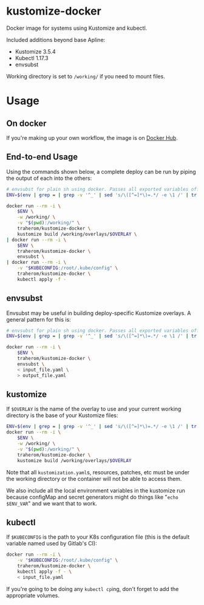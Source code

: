 # kustomize-docker
Docker image for systems using Kustomize and kubectl.

Included additions beyond base Apline:
- Kustomize 3.5.4
- Kubectl 1.17.3
- envsubst

Working directory is set to `/working/` if you need to mount files.

# Usage
## On docker
If you're making up your own workflow, the image is on [Docker Hub](https://hub.docker.com/r/traherom/kustomize-docker/).

## End-to-end Usage
Using the commands shown below, a complete deploy can be run by piping the output of each into the others:

```bash
# envsubst for plain sh using docker. Passes all exported variables off to docker
ENV=$(env | grep = | grep -v '^_' | sed 's/\([^=]*\)=.*/ -e \1 /' | tr -d '\n')

docker run --rm -i \
    $ENV \
    -w /working/ \
    -v "$(pwd):/working/" \
    traherom/kustomize-docker \
    kustomize build /working/overlays/$OVERLAY \
| docker run --rm -i \
    $ENV \
    traherom/kustomize-docker \
    envsubst \
| docker run --rm -i \
    -v "$KUBECONFIG:/root/.kube/config" \
    traherom/kustomize-docker \
    kubectl apply -f -
```

## envsubst
Envsubst may be useful in building deploy-specific Kustomize overlays. A general pattern for this is:

```bash
# envsubst for plain sh using docker. Passes all exported variables off to docker
ENV=$(env | grep = | grep -v '^_' | sed 's/\([^=]*\)=.*/ -e \1 /' | tr -d '\n')

docker run --rm -i \
    $ENV \
    traherom/kustomize-docker \
    envsubst \
    < input_file.yaml \
    > output_file.yaml
```

## kustomize
If `$OVERLAY` is the name of the overlay to use and your current working directory is the base of your
Kustomize files:

```bash
ENV=$(env | grep = | grep -v '^_' | sed 's/\([^=]*\)=.*/ -e \1 /' | tr -d '\n')
docker run --rm -i \
    $ENV \
    -w /working/ \
    -v "$(pwd):/working/" \
    traherom/kustomize-docker \
    kustomize build /working/overlays/$OVERLAY
```

Note that all `kustomization.yaml`s, resources, patches, etc must be under the working directory or the
container will not be able to access them.

We also include all the local environment variables in the kustomize run because configMap and secret
generators might do things like "`echo $ENV_VAR`" and we want that to work.

## kubectl
If `$KUBECONFIG` is the path to your K8s configuration file (this is the default variable named used by Gitlab's CI):

```bash
docker run --rm -i \
    -v "$KUBECONFIG:/root/.kube/config" \
    traherom/kustomize-docker \
    kubectl apply -f - \
    < input_file.yaml
```

If you're going to be doing any `kubectl cp`ing, don't forget to add the appropriate volumes.
